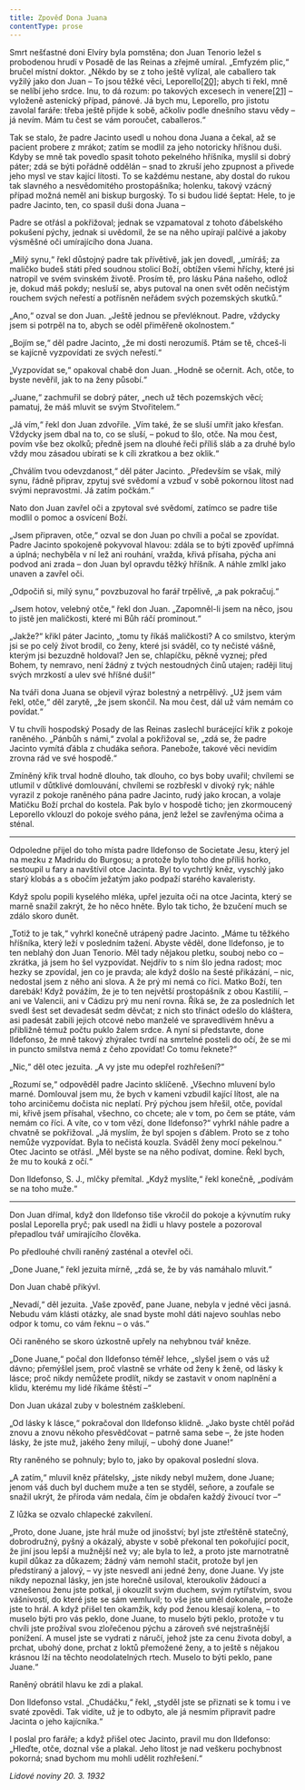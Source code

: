 ```yaml
---
title: Zpověď Dona Juana
contentType: prose
---
```


<section>

Smrt nešťastné doni Elvíry byla pomstěna; don Juan Tenorio ležel s probodenou hrudí v Posadě de las Reinas a zřejmě umíral. „Emfyzém plic,“ bručel místní doktor. „Někdo by se z toho ještě vylízal, ale caballero tak vyžilý jako don Juan – To jsou těžké věci, Leporello[\[20\]](./resources/undefined); abych ti řekl, mně se nelíbí jeho srdce. Inu, to dá rozum: po takových excesech in venere[\[21\]](./resources/undefined) – vyloženě astenický případ, pánové. Já bych mu, Leporello, pro jistotu zavolal faráře: třeba ještě přijde k sobě, ačkoliv podle dnešního stavu vědy – já nevím. Mám tu čest se vám poroučet, caballeros.“

Tak se stalo, že padre Jacinto usedl u nohou dona Juana a čekal, až se pacient probere z mrákot; zatím se modlil za jeho notoricky hříšnou duši. Kdyby se mně tak povedlo spasit tohoto pekelného hříšníka, myslil si dobrý páter; zdá se býti pořádně oddělán – snad to zkruší jeho zpupnost a přivede jeho mysl ve stav kající lítosti. To se každému nestane, aby dostal do rukou tak slavného a nesvědomitého prostopášníka; holenku, takový vzácný případ možná neměl ani biskup burgoský. To si budou lidé šeptat: Hele, to je padre Jacinto, ten, co spasil duši dona Juana –

Padre se otřásl a pokřižoval; jednak se vzpamatoval z tohoto ďábelského pokušení pýchy, jednak si uvědomil, že se na něho upírají palčivé a jakoby výsměšné oči umírajícího dona Juana.

„Milý synu,“ řekl důstojný padre tak přívětivě, jak jen dovedl, „umíráš; za maličko budeš státi před soudnou stolicí Boží, obtížen všemi hříchy, které jsi natropil ve svém svinském životě. Prosím tě, pro lásku Pána našeho, odlož je, dokud máš pokdy; nesluší se, abys putoval na onen svět oděn nečistým rouchem svých neřestí a potřísněn neřádem svých pozemských skutků.“

„Ano,“ ozval se don Juan. „Ještě jednou se převléknout. Padre, vždycky jsem si potrpěl na to, abych se oděl přiměřeně okolnostem.“

„Bojím se,“ děl padre Jacinto, „že mi dosti nerozumíš. Ptám se tě, chceš-li se kajícně vyzpovídati ze svých neřestí.“

„Vyzpovídat se,“ opakoval chabě don Juan. „Hodně se očernit. Ach, otče, to byste nevěřil, jak to na ženy působí.“

„Juane,“ zachmuřil se dobrý páter, „nech už těch pozemských věcí; pamatuj, že máš mluvit se svým Stvořitelem.“

„Já vím,“ řekl don Juan zdvořile. „Vím také, že se sluší umřít jako křesťan. Vždycky jsem dbal na to, co se sluší, – pokud to šlo, otče. Na mou čest, povím vše bez okolků; předně jsem na dlouhé řeči příliš sláb a za druhé bylo vždy mou zásadou ubírati se k cíli zkratkou a bez oklik.“

„Chválím tvou odevzdanost,“ děl páter Jacinto. „Především se však, milý synu, řádně připrav, zpytuj své svědomí a vzbuď v sobě pokornou lítost nad svými nepravostmi. Já zatím počkám.“

Nato don Juan zavřel oči a zpytoval své svědomí, zatímco se padre tiše modlil o pomoc a osvícení Boží.

„Jsem připraven, otče,“ ozval se don Juan po chvíli a počal se zpovídat. Padre Jacinto spokojeně pokyvoval hlavou: zdála se to býti zpověď upřímná a úplná; nechyběla v ní lež ani rouhání, vražda, křivá přísaha, pýcha ani podvod ani zrada – don Juan byl opravdu těžký hříšník. A náhle zmlkl jako unaven a zavřel oči.

„Odpočiň si, milý synu,“ povzbuzoval ho farář trpělivě, „a pak pokračuj.“

„Jsem hotov, velebný otče,“ řekl don Juan. „Zapomněl-li jsem na něco, jsou to jistě jen maličkosti, které mi Bůh ráčí prominout.“

„Jakže?“ křikl páter Jacinto, „tomu ty říkáš maličkosti? A co smilstvo, kterým jsi se po celý život brodil, co ženy, které jsi sváděl, co ty nečisté vášně, kterým jsi bezuzdně holdoval? Jen se, chlapíčku, pěkně vyznej; před Bohem, ty nemravo, není žádný z tvých nestoudných činů utajen; raději lituj svých mrzkostí a ulev své hříšné duši!“

Na tváři dona Juana se objevil výraz bolestný a netrpělivý. „Už jsem vám řekl, otče,“ děl zarytě, „že jsem skončil. Na mou čest, dál už vám nemám co povídat.“

V tu chvíli hospodský Posady de las Reinas zaslechl burácející křik z pokoje raněného. „Pánbůh s námi,“ zvolal a pokřižoval se, „zdá se, že padre Jacinto vymítá ďábla z chudáka seňora. Panebože, takové věci nevidím zrovna rád ve své hospodě.“

Zmíněný křik trval hodně dlouho, tak dlouho, co bys boby uvařil; chvílemi se utlumil v důtklivé domlouvání, chvílemi se rozbřeskl v divoký ryk; náhle vyrazil z pokoje raněného pána padre Jacinto, rudý jako krocan, a volaje Matičku Boží prchal do kostela. Pak bylo v hospodě ticho; jen zkormoucený Leporello vklouzl do pokoje svého pána, jenž ležel se zavřenýma očima a sténal.

* * *

Odpoledne přijel do toho místa padre Ildefonso de Societate Jesu, který jel na mezku z Madridu do Burgosu; a protože bylo toho dne příliš horko, sestoupil u fary a navštívil otce Jacinta. Byl to vychrtlý kněz, vyschlý jako starý klobás a s obočím ježatým jako podpaží starého kavaleristy.

Když spolu popili kyselého mléka, upřel jezuita oči na otce Jacinta, který se marně snažil zakrýt, že ho něco hněte. Bylo tak ticho, že bzučení much se zdálo skoro dunět.

„Totiž to je tak,“ vyhrkl konečně utrápený padre Jacinto. „Máme tu těžkého hříšníka, který leží v posledním tažení. Abyste věděl, done Ildefonso, je to ten neblahý don Juan Tenorio. Měl tady nějakou pletku, souboj nebo co – zkrátka, já jsem ho šel vyzpovídat. Nejdřív to s ním šlo jedna radost; moc hezky se zpovídal, jen co je pravda; ale když došlo na šesté přikázání, – nic, nedostal jsem z něho ani slova. A že prý mi nemá co říci. Matko Boží, ten darebák! Když povážím, že je to ten největší prostopášník z obou Kastilií, – ani ve Valencii, ani v Cádizu prý mu není rovna. Říká se, že za posledních let svedl šest set devadesát sedm děvčat; z nich sto třináct odešlo do kláštera, asi padesát zabili jejich otcové nebo manželé ve spravedlivém hněvu a přibližně témuž počtu puklo žalem srdce. A nyní si představte, done Ildefonso, že mně takový zhýralec tvrdí na smrtelné posteli do očí, že se mi in puncto smilstva nemá z čeho zpovídat! Co tomu řeknete?“

„Nic,“ děl otec jezuita. „A vy jste mu odepřel rozhřešení?“

„Rozumí se,“ odpověděl padre Jacinto sklíčeně. „Všechno mluvení bylo marné. Domlouval jsem mu, že bych v kameni vzbudil kající lítost, ale na toho arciničemu dočista nic neplatí. Prý pýchou jsem hřešil, otče, povídal mi, křivě jsem přísahal, všechno, co chcete; ale v tom, po čem se ptáte, vám nemám co říci. A víte, co v tom vězí, done Ildefonso?“ vyhrkl náhle padre a chvatně se pokřižoval. „Já myslím, že byl spojen s ďáblem. Proto se z toho nemůže vyzpovídat. Byla to nečistá kouzla. Sváděl ženy mocí pekelnou.“ Otec Jacinto se otřásl. „Měl byste se na něho podívat, domine. Řekl bych, že mu to kouká z očí.“

Don Ildefonso, S. J., mlčky přemítal. „Když myslíte,“ řekl konečně, „podívám se na toho muže.“

* * *

Don Juan dřímal, když don Ildefonso tiše vkročil do pokoje a kývnutím ruky poslal Leporella pryč; pak usedl na židli u hlavy postele a pozoroval přepadlou tvář umírajícího člověka.

Po předlouhé chvíli raněný zasténal a otevřel oči.

„Done Juane,“ řekl jezuita mírně, „zdá se, že by vás namáhalo mluvit.“

Don Juan chabě přikývl.

„Nevadí,“ děl jezuita. „Vaše zpověď, pane Juane, nebyla v jedné věci jasná. Nebudu vám klásti otázky, ale snad byste mohl dáti najevo souhlas nebo odpor k tomu, co vám řeknu – o vás.“

Oči raněného se skoro úzkostně upřely na nehybnou tvář kněze.

„Done Juane,“ počal don Ildefonso téměř lehce, „slyšel jsem o vás už dávno; přemýšlel jsem, proč vlastně se vrháte od ženy k ženě, od lásky k lásce; proč nikdy nemůžete prodlít, nikdy se zastavit v onom naplnění a klidu, kterému my lidé říkáme štěstí –“

Don Juan ukázal zuby v bolestném zašklebení.

„Od lásky k lásce,“ pokračoval don Ildefonso klidně. „Jako byste chtěl pořád znovu a znovu někoho přesvědčovat – patrně sama sebe –, že jste hoden lásky, že jste muž, jakého ženy milují, – ubohý done Juane!“

Rty raněného se pohnuly; bylo to, jako by opakoval poslední slova.

„A zatím,“ mluvil kněz přátelsky, „jste nikdy nebyl mužem, done Juane; jenom váš duch byl duchem muže a ten se styděl, seňore, a zoufale se snažil ukrýt, že příroda vám nedala, čím je obdařen každý živoucí tvor –“

Z lůžka se ozvalo chlapecké zakvílení.

„Proto, done Juane, jste hrál muže od jinošství; byl jste ztřeštěně statečný, dobrodružný, pyšný a okázalý, abyste v sobě překonal ten pokořující pocit, že jiní jsou lepší a mužnější než vy; ale byla to lež, a proto jste marnotratně kupil důkaz za důkazem; žádný vám nemohl stačit, protože byl jen předstíraný a jalový, – vy jste nesvedl ani jedné ženy, done Juane. Vy jste nikdy nepoznal lásky, jen jste horečně usiloval, kteroukoliv žádoucí a vznešenou ženu jste potkal, ji okouzlit svým duchem, svým rytířstvím, svou vášnivostí, do které jste se sám vemluvil; to vše jste uměl dokonale, protože jste to hrál. A když přišel ten okamžik, kdy pod ženou klesají kolena, – to muselo býti pro vás peklo, done Juane, to muselo býti peklo, protože v tu chvíli jste prožíval svou zlořečenou pýchu a zároveň své nejstrašnější ponížení. A musel jste se vydrati z náručí, jehož jste za cenu života dobyl, a prchat, ubohý done, prchat z loktů přemožené ženy, a to ještě s nějakou krásnou lží na těchto neodolatelných rtech. Muselo to býti peklo, pane Juane.“

Raněný obrátil hlavu ke zdi a plakal.

Don Ildefonso vstal. „Chudáčku,“ řekl, „styděl jste se přiznati se k tomu i ve svaté zpovědi. Tak vidíte, už je to odbyto, ale já nesmím připravit padre Jacinta o jeho kajícníka.“

I poslal pro faráře; a když přišel otec Jacinto, pravil mu don Ildefonso: „Hleďte, otče, doznal vše a plakal. Jeho lítost je nad veškeru pochybnost pokorná; snad bychom mu mohli udělit rozhřešení.“

_Lidové noviny 20. 3. 1932_

</section>
